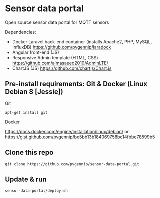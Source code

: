 # Sensor data portal
Open source sensor data portal for MQTT sensors 

Dependencies:
* Docker Laravel back-end container (installs Apache2, PHP, MySQL, InfluxDB) https://github.com/pvgennip/laradock
* Angular front-end (JS)
 * Responsive Admin template (HTML, CSS) https://github.com/almasaeed2010/AdminLTE/
 * ChartJS (JS) https://github.com/chartjs/Chart.js

## Pre-install requirements: Git & Docker (Linux Debian 8 [Jessie])
Git
```
apt-get install git
```

Docker

https://docs.docker.com/engine/installation/linux/debian/ or https://gist.github.com/pvgennip/be5bb13b184069758bc14fbbe78599b5



## Clone this repo
```
git clone https://github.com/pvgennip/sensor-data-portal.git
```

## Update & run
```
sensor-data-portal/deploy.sh
```
